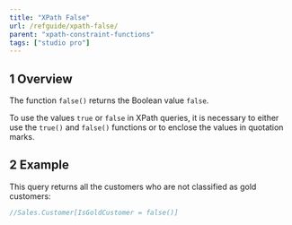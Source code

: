```yaml
---
title: "XPath False"
url: /refguide/xpath-false/
parent: "xpath-constraint-functions"
tags: ["studio pro"]
---
```


## 1 Overview

The function `false()` returns the Boolean value `false`.

To use the values `true` or `false` in XPath queries, it is necessary to either use the `true()` and `false()` functions or to enclose the values in quotation marks.

## 2 Example

This query returns all the customers who are not classified as gold customers:

```java
//Sales.Customer[IsGoldCustomer = false()]
```
